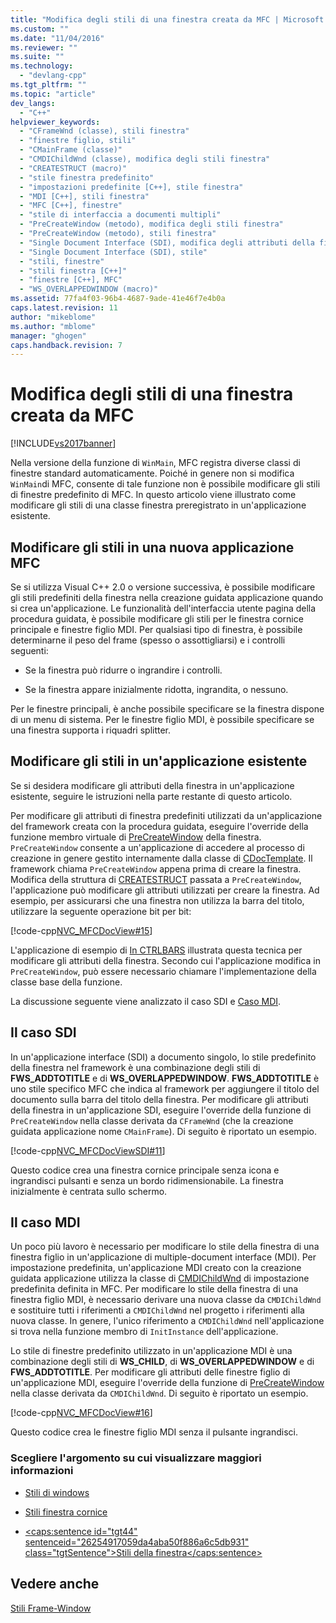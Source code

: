 ```yaml
---
title: "Modifica degli stili di una finestra creata da MFC | Microsoft Docs"
ms.custom: ""
ms.date: "11/04/2016"
ms.reviewer: ""
ms.suite: ""
ms.technology: 
  - "devlang-cpp"
ms.tgt_pltfrm: ""
ms.topic: "article"
dev_langs: 
  - "C++"
helpviewer_keywords: 
  - "CFrameWnd (classe), stili finestra"
  - "finestre figlio, stili"
  - "CMainFrame (classe)"
  - "CMDIChildWnd (classe), modifica degli stili finestra"
  - "CREATESTRUCT (macro)"
  - "stile finestra predefinito"
  - "impostazioni predefinite [C++], stile finestra"
  - "MDI [C++], stili finestra"
  - "MFC [C++], finestre"
  - "stile di interfaccia a documenti multipli"
  - "PreCreateWindow (metodo), modifica degli stili finestra"
  - "PreCreateWindow (metodo), stili finestra"
  - "Single Document Interface (SDI), modifica degli attributi della finestra"
  - "Single Document Interface (SDI), stile"
  - "stili, finestre"
  - "stili finestra [C++]"
  - "finestre [C++], MFC"
  - "WS_OVERLAPPEDWINDOW (macro)"
ms.assetid: 77fa4f03-96b4-4687-9ade-41e46f7e4b0a
caps.latest.revision: 11
author: "mikeblome"
ms.author: "mblome"
manager: "ghogen"
caps.handback.revision: 7
---
```

# Modifica degli stili di una finestra creata da MFC
[!INCLUDE[vs2017banner](../assembler/inline/includes/vs2017banner.md)]

Nella versione della funzione di `WinMain`, MFC registra diverse classi di finestre standard automaticamente.  Poiché in genere non si modifica `WinMain`di MFC, consente di tale funzione non è possibile modificare gli stili di finestre predefinito di MFC.  In questo articolo viene illustrato come modificare gli stili di una classe finestra preregistrato in un'applicazione esistente.  
  
##  <a name="_core_changing_styles_in_a_new_mfc_application"></a> Modificare gli stili in una nuova applicazione MFC  
 Se si utilizza Visual C\+\+ 2.0 o versione successiva, è possibile modificare gli stili predefiniti della finestra nella creazione guidata applicazione quando si crea un'applicazione.  Le funzionalità dell'interfaccia utente pagina della procedura guidata, è possibile modificare gli stili per le finestra cornice principale e finestre figlio MDI.  Per qualsiasi tipo di finestra, è possibile determinarne il peso del frame \(spesso o assottigliarsi\) e i controlli seguenti:  
  
-   Se la finestra può ridurre o ingrandire i controlli.  
  
-   Se la finestra appare inizialmente ridotta, ingrandita, o nessuno.  
  
 Per le finestre principali, è anche possibile specificare se la finestra dispone di un menu di sistema.  Per le finestre figlio MDI, è possibile specificare se una finestra supporta i riquadri splitter.  
  
##  <a name="_core_changing_styles_in_an_existing_application"></a> Modificare gli stili in un'applicazione esistente  
 Se si desidera modificare gli attributi della finestra in un'applicazione esistente, seguire le istruzioni nella parte restante di questo articolo.  
  
 Per modificare gli attributi di finestra predefiniti utilizzati da un'applicazione del framework creata con la procedura guidata, eseguire l'override della funzione membro virtuale di [PreCreateWindow](../Topic/CWnd::PreCreateWindow.md) della finestra.  `PreCreateWindow` consente a un'applicazione di accedere al processo di creazione in genere gestito internamente dalla classe di [CDocTemplate](../mfc/reference/cdoctemplate-class.md).  Il framework chiama `PreCreateWindow` appena prima di creare la finestra.  Modifica della struttura di [CREATESTRUCT](../mfc/reference/createstruct-structure.md) passata a `PreCreateWindow`, l'applicazione può modificare gli attributi utilizzati per creare la finestra.  Ad esempio, per assicurarsi che una finestra non utilizza la barra del titolo, utilizzare la seguente operazione bit per bit:  
  
 [!code-cpp[NVC_MFCDocView#15](../mfc/codesnippet/CPP/changing-the-styles-of-a-window-created-by-mfc_1.cpp)]  
  
 L'applicazione di esempio di [In CTRLBARS](../top/visual-cpp-samples.md) illustrata questa tecnica per modificare gli attributi della finestra.  Secondo cui l'applicazione modifica in `PreCreateWindow`, può essere necessario chiamare l'implementazione della classe base della funzione.  
  
 La discussione seguente viene analizzato il caso SDI e [Caso MDI](#_core_the_mdi_case).  
  
##  <a name="_core_the_sdi_case"></a> Il caso SDI  
 In un'applicazione interface \(SDI\) a documento singolo, lo stile predefinito della finestra nel framework è una combinazione degli stili di **FWS\_ADDTOTITLE** e di **WS\_OVERLAPPEDWINDOW**.  **FWS\_ADDTOTITLE** è uno stile specifico MFC che indica al framework per aggiungere il titolo del documento sulla barra del titolo della finestra.  Per modificare gli attributi della finestra in un'applicazione SDI, eseguire l'override della funzione di `PreCreateWindow` nella classe derivata da `CFrameWnd` \(che la creazione guidata applicazione nome `CMainFrame`\).  Di seguito è riportato un esempio.  
  
 [!code-cpp[NVC_MFCDocViewSDI#11](../mfc/codesnippet/CPP/changing-the-styles-of-a-window-created-by-mfc_2.cpp)]  
  
 Questo codice crea una finestra cornice principale senza icona e ingrandisci pulsanti e senza un bordo ridimensionabile.  La finestra inizialmente è centrata sullo schermo.  
  
##  <a name="_core_the_mdi_case"></a> Il caso MDI  
 Un poco più lavoro è necessario per modificare lo stile della finestra di una finestra figlio in un'applicazione di multiple\-document interface \(MDI\).  Per impostazione predefinita, un'applicazione MDI creato con la creazione guidata applicazione utilizza la classe di [CMDIChildWnd](../mfc/reference/cmdichildwnd-class.md) di impostazione predefinita definita in MFC.  Per modificare lo stile della finestra di una finestra figlio MDI, è necessario derivare una nuova classe da `CMDIChildWnd` e sostituire tutti i riferimenti a `CMDIChildWnd` nel progetto i riferimenti alla nuova classe.  In genere, l'unico riferimento a `CMDIChildWnd` nell'applicazione si trova nella funzione membro di `InitInstance` dell'applicazione.  
  
 Lo stile di finestre predefinito utilizzato in un'applicazione MDI è una combinazione degli stili di **WS\_CHILD**, di **WS\_OVERLAPPEDWINDOW** e di **FWS\_ADDTOTITLE**.  Per modificare gli attributi delle finestre figlio di un'applicazione MDI, eseguire l'override della funzione di [PreCreateWindow](../Topic/CWnd::PreCreateWindow.md) nella classe derivata da `CMDIChildWnd`.  Di seguito è riportato un esempio.  
  
 [!code-cpp[NVC_MFCDocView#16](../mfc/codesnippet/CPP/changing-the-styles-of-a-window-created-by-mfc_3.cpp)]  
  
 Questo codice crea le finestre figlio MDI senza il pulsante ingrandisci.  
  
### Scegliere l'argomento su cui visualizzare maggiori informazioni  
  
-   [Stili di windows](../mfc/reference/window-styles.md)  
  
-   [Stili finestra cornice](../mfc/frame-window-styles-cpp.md)  
  
-   [\<caps:sentence id\="tgt44" sentenceid\="26254917059da4aba50f886a6c5db931" class\="tgtSentence"\>Stili della finestra\<\/caps:sentence\>](http://msdn.microsoft.com/library/windows/desktop/ms632600)  
  
## Vedere anche  
 [Stili Frame\-Window](../mfc/frame-window-styles-cpp.md)